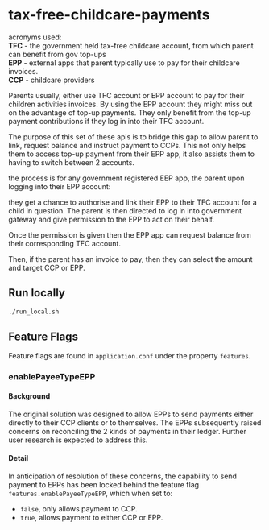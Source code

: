 # tax-free-childcare-payments

acronyms used:
<br />
**TFC** - the government held tax-free childcare account, from which parent can benefit from gov top-ups
<br />
**EPP** - external apps that parent typically use to pay for their childcare invoices.
<br />
**CCP** - childcare providers

Parents usually, either use TFC account or EPP account to pay for their children activities invoices.
By using the EPP account they might miss out on the advantage of top-up payments.
They only benefit from the top-up payment contributions if they log in into their TFC account.

The purpose of this set of these apis is to bridge this gap to allow parent to link, request balance and instruct
payment to
CCPs. This not only helps them to access top-up payment from their EPP app, it also assists them to having to switch
between 2 accounts.

the process is for any government registered EEP app, the parent upon logging into their EPP account:

they get a chance to authorise and link their EPP to their TFC account for a child in question.
The parent is then directed to log in into government gateway and give permission to the EPP to act on their behalf.

Once the permission is given then the EPP app can request balance from their corresponding TFC account.

Then, if the parent has an invoice to pay, then they can select the amount and target CCP or EPP.

## Run locally

```bash
./run_local.sh
```

## Feature Flags

Feature flags are found in `application.conf` under the property `features`.

### enablePayeeTypeEPP

#### Background

The original solution was designed to allow EPPs to send payments either directly to their CCP clients or to themselves.
The EPPs subsequently raised concerns on reconciling the 2 kinds of payments in their ledger. Further user research is
expected to address this.

#### Detail

In anticipation of resolution of these concerns, the capability to send payment to EPPs has been locked behind the
feature flag `features.enablePayeeTypeEPP`, which when set to:

- `false`, only allows payment to CCP.
- `true`, allows payment to either CCP or EPP.
